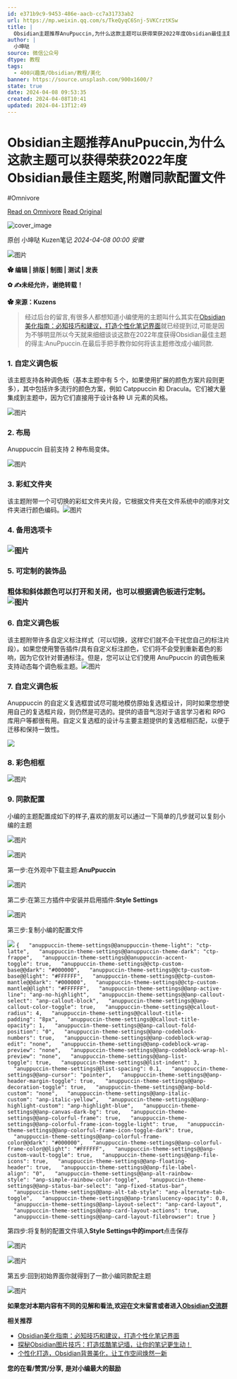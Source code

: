 ```yaml
---
id: e371b9c9-9453-486e-aacb-cc7a31733ab2
url: https://mp.weixin.qq.com/s/TkeQyqC6Snj-5VKCrztKSw
title: |
  Obsidian主题推荐AnuPpuccin,为什么这款主题可以获得荣获2022年度Obsidian最佳主题奖,附赠同款配置文件
author: |
  小坤哒
source: 微信公众号
dtype: 教程
tags:
  - 400兴趣类/Obsidian/教程/美化
banner: https://source.unsplash.com/900x1600/?
state: true
date: 2024-04-08 09:53:35
created: 2024-04-08T10:41
updated: 2024-04-13T12:49
---
```



# Obsidian主题推荐AnuPpuccin,为什么这款主题可以获得荣获2022年度Obsidian最佳主题奖,附赠同款配置文件
#Omnivore

[Read on Omnivore](https://omnivore.app/me/https-mp-weixin-qq-com-s-tke-qyq-c-6-snj-5-vk-crzt-k-sw-18ebb691090)
[Read Original](https://mp.weixin.qq.com/s/TkeQyqC6Snj-5VKCrztKSw)

![cover_image](https://proxy-prod.omnivore-image-cache.app/0x0,sLe6c7Fn_FI8GSPK8c96bLQg650UN0Gqqt1m0-znA4mU/https://mmbiz.qpic.cn/mmbiz_jpg/iaZZS5ScMsTH9fib7cLSp3X9n8Zicic8aU0lKI940udVl5oQzMVjylibVvibxBx6DxmFQBTmSlDY29UJUpX4HXdic1Z3g/0?wx_fmt=jpeg) 

原创 小坤哒  Kuzen笔记 _2024-04-08 00:00_ _安徽_ 

![图片](https://proxy-prod.omnivore-image-cache.app/0x0,sWPtCJjDwK9YGUzX0qtvfla1pcEeErKZbChGxZKs0NB4/https://mmbiz.qpic.cn/mmbiz_gif/iaZZS5ScMsTF502MW8ekGJp2P2ete17ccbt1NmPMzRANicTb11RSWryA2T1p8J4KWFtKmiaic6tWqvMtSOVFletFmg/640?wx_fmt=gif&from=appmsg)

**✿ 编辑 | 排版 | 制图 | 测试 | 发表**

**✿ ✍未经允许，谢绝转载！**

**✿ 来源：Kuzens**

> 经过后台的留言,有很多人都想知道小编使用的主题叫什么其实在[Obsidian美化指南：必知技巧和建议，打造个性化笔记界面](http://mp.weixin.qq.com/s?%5F%5Fbiz=MzAxMTI5ODkwNA==&mid=2247500780&idx=1&sn=930cf8a49bdb8aba5a99bd66081043ae&chksm=9b41b2dbac363bcd8866fc1b4681b73e0c99108a4770fb127ec7d4c57fcc10234b0c643705b0&scene=21#wechat%5Fredirect)就已经提到过,可能是因为不够明显所以今天就来细细谈谈这款在2022年度获得Obsidian最佳主题的得主:AnuPpuccin.在最后手把手教你如何将该主题修改成小编同款.

### 1\. 自定义调色板

该主题支持各种调色板（基本主题中有 5 个，如果使用扩展的颜色方案片段则更多），其中包括许多流行的颜色方案，例如 Catppuccin 和 Dracula。它们被大量集成到主题中，因为它们直接用于设计各种 UI 元素的风格。  

![图片](https://proxy-prod.omnivore-image-cache.app/0x0,svw-O14o3UhYEnE88lAKk_GdJC4FQG8h-HTYUQw4g8HA/https://mmbiz.qpic.cn/mmbiz_jpg/iaZZS5ScMsTEQ1loSBryU5EsZTqAIfiazOAzgx3k30hiccuia49PQE6WunRyvD02cYvzHVmQtibwkiaXp51hl5I9EaGg/640?wx_fmt=other&from=appmsg)

### 2\. 布局

Anuppuccin 目前支持 2 种布局变体。

![图片](https://proxy-prod.omnivore-image-cache.app/0x0,sHKOX989FhFieVm3hB_nKqcYulWrH3QzwnIQO--PS4ns/https://mmbiz.qpic.cn/mmbiz_jpg/iaZZS5ScMsTEQ1loSBryU5EsZTqAIfiazOxYYibibTURx0NicwUlzwOxSRQjrewz991JiaMOuMhNXkiac62CskC7QUOlA/640?wx_fmt=other&from=appmsg)

### 3\. 彩虹文件夹

该主题附带一个可切换的彩虹文件夹片段，它根据文件夹在文件系统中的顺序对文件夹进行颜色编码。![图片](https://proxy-prod.omnivore-image-cache.app/0x0,sRVZPXNL1x1HlCZf4p9njzjbKLdunE1dRXJl_-DUQaiQ/https://mmbiz.qpic.cn/mmbiz_jpg/iaZZS5ScMsTEQ1loSBryU5EsZTqAIfiazOuF2SEVUShHFND0k5TDMI88a2KiaPF9fTChSE26WO1Z7EOOq704JTgicQ/640?wx_fmt=other&from=appmsg)

### 4\. 备用选项卡

### ![图片](https://proxy-prod.omnivore-image-cache.app/0x0,svmfArWwR7_fUzDUvC3lNk7vlrwEFwl7lAZfPkoNXB6A/https://mmbiz.qpic.cn/mmbiz_jpg/iaZZS5ScMsTEQ1loSBryU5EsZTqAIfiazOKHAWgcr2bPMDB8IqI9sSb1ic2po1qJhQkxj5O6nqs16uFXhsPCdUo6g/640?wx_fmt=other&from=appmsg)

### 5\. 可定制的装饰品

### 粗体和斜体颜色可以打开和关闭，也可以根据调色板进行定制。![图片](https://proxy-prod.omnivore-image-cache.app/0x0,sx5r06sfUslBeOvh6VEKULSXNnYrX2hx6ObxAb9CRUOk/https://mmbiz.qpic.cn/mmbiz_jpg/iaZZS5ScMsTEQ1loSBryU5EsZTqAIfiazONOemT8YO2p3ZbZvWLChdvvZwq8lgYLk3K0KV2Smia2DhibdQA4dWjzDw/640?wx_fmt=other&from=appmsg)

### 6\. 自定义调色板

该主题附带许多自定义标注样式（可以切换，这样它们就不会干扰您自己的标注片段）。如果您使用警告插件/具有自定义标注颜色，它们将不会受到重新着色的影响，因为它仅针对普通标注。但是，您可以让它们使用 AnuPpuccin 的调色板来支持动态每个调色板主题。![图片](https://proxy-prod.omnivore-image-cache.app/0x0,syXpqtpZZ-brrje8xeg4ohxo2htXaYqvccPo78QfOYmM/https://mmbiz.qpic.cn/mmbiz_jpg/iaZZS5ScMsTEQ1loSBryU5EsZTqAIfiazODNhdbzXWjVf6ep3Ez26kIM0IRd0ias15r5KibDcejNz42XbLQic2ZnJdw/640?wx_fmt=other&from=appmsg)

### 7\. 自定义调色板

Anuppuccin 的自定义复选框尝试尽可能地模仿原始复选框设计，同时如果您想使用自己的复选框片段，则仍然是可选的。提供的语音气泡对于语言学习者和 RPG 库用户等都很有用。自定义复选框的设计与主要主题提供的复选框相匹配，以便于迁移和保持一致性。

![](https://proxy-prod.omnivore-image-cache.app/0x0,s72T8XoIrrhgIpQkiF5jJrwGTddmro4HNx_xs8ks6WEk/https://mmbiz.qpic.cn/mmbiz_png/iaZZS5ScMsTF502MW8ekGJp2P2ete17ccDDMks5neOGib9Kuw0h9ouBKCmAR69vW48Y9w9pyjQuUxgCeLn56PDhw/640?wx_fmt=png)

### 8\. 彩色相框

![图片](https://proxy-prod.omnivore-image-cache.app/0x0,smo1T8KYnxbk1vZ2eRhWxgoEXw9dfu0Wq8PY3FYB0B30/https://mmbiz.qpic.cn/mmbiz_jpg/iaZZS5ScMsTEQ1loSBryU5EsZTqAIfiazOb1x1f7FLa5pUf9hj9gRhPib758otj6fVKXzMJC54rdeqTIJjican026Q/640?wx_fmt=other&from=appmsg)

### 9\. 同款配置

小编的主题配置成如下的样子,喜欢的朋友可以通过一下简单的几步就可以复刻小编的主题

![图片](https://proxy-prod.omnivore-image-cache.app/0x0,sBCpKMDTFnSCFw9P2nNS-Qeq_7IV7eK2TXN9PoHip16E/https://mmbiz.qpic.cn/mmbiz_png/iaZZS5ScMsTEQ1loSBryU5EsZTqAIfiazOunjibOAJW60dCzScfTQLBdmwoQ9vlicFCEPYEBlJuLF1Tum4yl0ReBdQ/640?wx_fmt=png&from=appmsg)

![图片](https://proxy-prod.omnivore-image-cache.app/0x0,sj_99JR_jl789QaI2Vk5wZvecmnQaa7Y-Mzxkg74BDY8/https://mmbiz.qpic.cn/mmbiz_png/iaZZS5ScMsTEQ1loSBryU5EsZTqAIfiazONzPicFzhSPutLOib0ftvmOf8OFmOrS9kicFfVDKC5k3sttibjTIxbH8kHg/640?wx_fmt=png&from=appmsg)

第一步:在外观中下载主题:**AnuPpuccin**  

![图片](https://proxy-prod.omnivore-image-cache.app/0x0,sB0EDyctQvM9wDQoP9dyO8yD1gXIV4F_9jOzsoC6DbE8/https://mmbiz.qpic.cn/mmbiz_png/iaZZS5ScMsTEQ1loSBryU5EsZTqAIfiazOCAn5Af4MY1Uumednt0DPCUdFKV14IRt0uCibRKiaRzrwiaORNZuXU7YHw/640?wx_fmt=png&from=appmsg)

第二步:在第三方插件中安装并启用插件:**Style Settings**

![图片](https://proxy-prod.omnivore-image-cache.app/0x0,sPAMxjqwOjhCvQOL2Y4srwcm2kJgRg0_utTB7PSlbmjE/https://mmbiz.qpic.cn/mmbiz_png/iaZZS5ScMsTEQ1loSBryU5EsZTqAIfiazORXiadqd5TABO2nuHiaPP8oibfzIkla0te3gPEuuFEIyA0Db7WRVPZKBsA/640?wx_fmt=png&from=appmsg)

第三步:复制小编的配置文件

![](https://proxy-prod.omnivore-image-cache.app/0x0,sGAFY_8KQZOPZtrS3ffS7WK2GmLIE_VQqkYrmimJWJgE/https://mmbiz.qpic.cn/mmbiz_svg/7SPO0mRJt6BtwT88Lb0bqrzbBTOJrqEP2LnmPD9OIiaOROzjeaZNvdUdH92iamlPOlT8AqpDYHMuTIiawvGexuTmzAl7DWfXIpT/640?wx_fmt=svg&from=appmsg) `
{
  "anuppuccin-theme-settings@@anuppuccin-theme-light": "ctp-latte",
  "anuppuccin-theme-settings@@anuppuccin-theme-dark": "ctp-frappe",
  "anuppuccin-theme-settings@@anuppuccin-accent-toggle": true,
  "anuppuccin-theme-settings@@ctp-custom-base@@dark": "#000000",
  "anuppuccin-theme-settings@@ctp-custom-base@@light": "#FFFFFF",
  "anuppuccin-theme-settings@@ctp-custom-mantle@@dark": "#000000",
  "anuppuccin-theme-settings@@ctp-custom-mantle@@light": "#FFFFFF",
  "anuppuccin-theme-settings@@anp-active-line": "anp-no-highlight",
  "anuppuccin-theme-settings@@anp-callout-select": "anp-callout-block",
  "anuppuccin-theme-settings@@anp-callout-color-toggle": true,
  "anuppuccin-theme-settings@@callout-radius": 4,
  "anuppuccin-theme-settings@@callout-title-padding": "8px",
  "anuppuccin-theme-settings@@callout-title-opacity": 1,
  "anuppuccin-theme-settings@@anp-callout-fold-position": "0",
  "anuppuccin-theme-settings@@anp-codeblock-numbers": true,
  "anuppuccin-theme-settings@@anp-codeblock-wrap-edit": "none",
  "anuppuccin-theme-settings@@anp-codeblock-wrap-preview": "none",
  "anuppuccin-theme-settings@@anp-codeblock-wrap-hl-preview": "none",
  "anuppuccin-theme-settings@@anp-list-toggle": true,
  "anuppuccin-theme-settings@@list-indent": 3,
  "anuppuccin-theme-settings@@list-spacing": 0.1,
  "anuppuccin-theme-settings@@anp-cursor": "pointer",
  "anuppuccin-theme-settings@@anp-header-margin-toggle": true,
  "anuppuccin-theme-settings@@anp-decoration-toggle": true,
  "anuppuccin-theme-settings@@anp-bold-custom": "none",
  "anuppuccin-theme-settings@@anp-italic-custom": "anp-italic-yellow",
  "anuppuccin-theme-settings@@anp-highlight-custom": "anp-highlight-blue",
  "anuppuccin-theme-settings@@anp-canvas-dark-bg": true,
  "anuppuccin-theme-settings@@anp-colorful-frame": true,
  "anuppuccin-theme-settings@@anp-colorful-frame-icon-toggle-light": true,
  "anuppuccin-theme-settings@@anp-colorful-frame-icon-toggle-dark": true,
  "anuppuccin-theme-settings@@anp-colorful-frame-color@@dark": "#000000",
  "anuppuccin-theme-settings@@anp-colorful-frame-color@@light": "#FFFFFF",
  "anuppuccin-theme-settings@@anp-custom-vault-toggle": true,
  "anuppuccin-theme-settings@@anp-file-icons": true,
  "anuppuccin-theme-settings@@anp-floating-header": true,
  "anuppuccin-theme-settings@@anp-file-label-align": "0",
  "anuppuccin-theme-settings@@anp-alt-rainbow-style": "anp-simple-rainbow-color-toggle",
  "anuppuccin-theme-settings@@anp-status-bar-select": "anp-fixed-status-bar",
  "anuppuccin-theme-settings@@anp-alt-tab-style": "anp-alternate-tab-toggle",
  "anuppuccin-theme-settings@@anp-translucency-opacity": 0.8,
  "anuppuccin-theme-settings@@anp-layout-select": "anp-card-layout",
  "anuppuccin-theme-settings@@anp-card-layout-actions": true,
  "anuppuccin-theme-settings@@anp-card-layout-filebrowser": true
}
`

第四步:将复制的配置文件填入**Style Settings中的import**点击保存

![图片](https://proxy-prod.omnivore-image-cache.app/0x0,sj9zR3AKhJEfrwhekU3LzWno7kBFosAcDAtGEKlsJCFM/https://mmbiz.qpic.cn/mmbiz_png/iaZZS5ScMsTEQ1loSBryU5EsZTqAIfiazOSJMxH15NW5PGjdv0wuibc8Svqibd7xZRhdHoZPPGdch3V9LeoWpF2oqA/640?wx_fmt=png&from=appmsg)

![图片](https://proxy-prod.omnivore-image-cache.app/0x0,slVGa4uw5xqrMLFkOiASpKmLBgqm9cr2ugC1I7rtOI2A/https://mmbiz.qpic.cn/mmbiz_png/iaZZS5ScMsTEQ1loSBryU5EsZTqAIfiazOfqpeV9091ueibxiaLgAyIukrzsy2J7iaBmchIKzcGKcH6jXscQ8UuCCgQ/640?wx_fmt=png&from=appmsg)

第五步:回到初始界面你就得到了一款小编同款配主题  

![图片](https://proxy-prod.omnivore-image-cache.app/0x0,s3xvd9h20g0ahQVhGmsQpIO5BRYW4n_PLzxA5HL0Khzs/https://mmbiz.qpic.cn/mmbiz_png/iaZZS5ScMsTEQ1loSBryU5EsZTqAIfiazOPbXcRNgQDkArQonPCsIpop4CmoJ3yCIst0engeUfAQdfuKz44AFLTA/640?wx_fmt=png&from=appmsg)

**如果您对本期内容有不同的见解和看法,欢迎在文末留言或者进入**[**Obsidian交流群**](http://mp.weixin.qq.com/s?%5F%5Fbiz=MzAxMTI5ODkwNA==&mid=2247500780&idx=2&sn=b655c99678d617cd60616ff75912aac6&chksm=9b41b2dbac363bcdffcd34119212f29100319883f22cf3b140f16bb6e845f6b3d7470b8eab16&scene=21#wechat%5Fredirect)  

**相关推荐**

* [Obsidian美化指南：必知技巧和建议，打造个性化笔记界面](http://mp.weixin.qq.com/s?%5F%5Fbiz=MzAxMTI5ODkwNA==&mid=2247500780&idx=1&sn=930cf8a49bdb8aba5a99bd66081043ae&chksm=9b41b2dbac363bcd8866fc1b4681b73e0c99108a4770fb127ec7d4c57fcc10234b0c643705b0&scene=21#wechat%5Fredirect)
* [探秘Obsidian图片技巧：打造炫酷笔记墙，让你的笔记更生动！](http://mp.weixin.qq.com/s?%5F%5Fbiz=MzAxMTI5ODkwNA==&mid=2247500842&idx=1&sn=0ab0520fed9767d8d4aabb868fa71534&chksm=9b41b51dac363c0bc34a1bac68cacd82674ea57804069c3e31fadd298219e702cfe22ee4ba7a&scene=21#wechat%5Fredirect)
* [个性化打造，Obsidian背景美化，让工作空间焕然一新](http://mp.weixin.qq.com/s?%5F%5Fbiz=MzAxMTI5ODkwNA==&mid=2247500939&idx=1&sn=13c4d92396b9652642ce871e29a269f8&chksm=9b41b5bcac363caa5e410739626179e0651d0b28611cf8386a13a75d49d6ebdf9564e9299619&scene=21#wechat%5Fredirect)

**您的在看/赞赏/分享,** **是对小编最大的鼓励**



